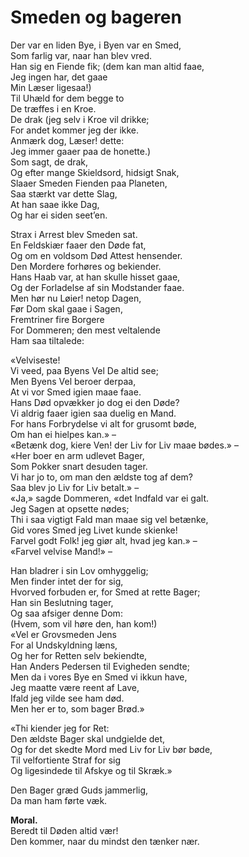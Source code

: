 # Smeden og bageren  
 
Der var en liden Bye, i Byen var en Smed,  
Som farlig var, naar han blev vred.  
Han sig en Fiende fik; (dem kan man altid faae,  
Jeg ingen har, det gaae  
Min Læser ligesaa!)  
Til Uhæld for dem begge to  
De træffes i en Kroe.  
De drak (jeg selv i Kroe vil drikke;  
For andet kommer jeg der ikke.  
Anmærk dog, Læser! dette:  
Jeg immer gaaer paa de honette.)  
Som sagt, de drak,  
Og efter mange Skieldsord, hidsigt Snak,  
Slaaer Smeden Fienden paa Planeten,  
Saa stærkt var dette Slag,  
At han saae ikke Dag,  
Og har ei siden seet’en.  
 
Strax i Arrest blev Smeden sat.  
En Feldskiær faaer den Døde fat,  
Og om en voldsom Død Attest hensender.  
Den Mordere forhøres og bekiender.  
Hans Haab var, at han skulle hisset gaae,  
Og der Forladelse af sin Modstander faae.  
Men hør nu Løier! netop Dagen,  
Før Dom skal gaae i Sagen,  
Fremtriner fire Borgere  
For Dommeren; den mest veltalende  
Ham saa tiltalede:  
 
«Velviseste!  
Vi veed, paa Byens Vel De altid see;  
Men Byens Vel beroer derpaa,  
At vi vor Smed igien maae faae.  
Hans Død opvækker jo dog ei den Døde?  
Vi aldrig faaer igien saa duelig en Mand.  
For hans Forbrydelse vi alt for grusomt bøde,  
Om han ei hielpes kan.» –  
«Betænk dog, kiere Ven! der Liv for Liv maae bødes.» –  
«Her boer en arm udlevet Bager,  
Som Pokker snart desuden tager.  
Vi har jo to, om man den ældste tog af dem?  
Saa blev jo Liv for Liv betalt.» –  
«Ja,» sagde Dommeren, «det Indfald var ei galt.  
Jeg Sagen at opsette nødes;  
Thi i saa vigtigt Fald man maae sig vel betænke,  
Gid vores Smed jeg Livet kunde skienke!  
Farvel godt Folk! jeg giør alt, hvad jeg kan.» –  
«Farvel velvise Mand!» –  
 
Han bladrer i sin Lov omhyggelig;  
Men finder intet der for sig,  
Hvorved forbuden er, for Smed at rette Bager;  
Han sin Beslutning tager,  
Og saa afsiger denne Dom:  
(Hvem, som vil høre den, han kom!)  
«Vel er Grovsmeden Jens  
For al Undskyldning læns,  
Og her for Retten selv bekiendte,  
Han Anders Pedersen til Evigheden sendte;  
Men da i vores Bye en Smed vi ikkun have,  
Jeg maatte være reent af Lave,  
Ifald jeg vilde see ham død.  
Men her er to, som bager Brød.»  
 
«Thi kiender jeg for Ret:  
Den ældste Bager skal undgielde det,  
Og for det skedte Mord med Liv for Liv bør bøde,  
Til velfortiente Straf for sig  
Og ligesindede til Afskye og til Skræk.»  
 
Den Bager græd Guds jammerlig,  
Da man ham førte væk.  
 
**Moral.**  
Beredt til Døden altid vær!  
Den kommer, naar du mindst den tænker nær. 
